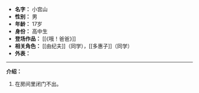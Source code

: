 
- **名字：** 小宫山
- **性别：** 男
- **年龄：** 17岁
- **身份：** 高中生
- **登场作品：** [[《哦！爸爸》]]
- **相关角色：** [[由纪夫]]（同学），[[多惠子]]（同学）
- **外表：** 

---

**介绍：** 

1. 在房间里闭门不出。
